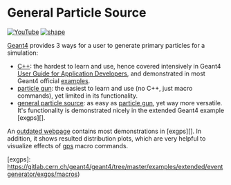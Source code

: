# General Particle Source

[![YouTube](https://img.shields.io/badge/You-Tube-red?style=flat)](https://www.youtube.com/playlist?list=PLw3G-vTgPrdAJnoCsOLzzl3Wq60ncIkT_)
[![shape](https://img.shields.io/badge/Source-Shape-blue?style=flat)](shape)

[Geant4][] provides 3 ways for a user to generate primary particles for a simulation:

- [C++][]: the hardest to learn and use, hence covered intensively in Geant4 [User Guide for Application Developers][guide], and demonstrated in most Geant4 official [examples][].
- [particle gun][]: the easiest to learn and use (no C++, just macro commands), yet limited in its functionality.
- [general particle source][gps]: as easy as [particle gun][], yet way more versatile. It's functionality is demonstrated nicely in the extended Geant4 example [exgps][].

An [outdated webpage](http://hurel.hanyang.ac.kr/Geant4/Geant4_GPS/reat.space.qinetiq.com/gps/examples/examples.html) contains most demonstrations in [exgps][]. In addition, it shows resulted distribution plots, which are very helpful to visualize effects of [gps][] macro commands.

[Geant4]: https://physino.xyz/geant4
[C++]: https://geant4-userdoc.web.cern.ch/UsersGuides/ForApplicationDeveloper/html/GettingStarted/eventDef.html
[guide]: https://geant4-userdoc.web.cern.ch/UsersGuides/ForApplicationDeveloper/html/index.html
[examples]: https://geant4-userdoc.web.cern.ch/UsersGuides/ForApplicationDeveloper/html/Examples/examples.html
[gps]: http://geant4-userdoc.web.cern.ch/geant4-userdoc/UsersGuides/ForApplicationDeveloper/html/GettingStarted/generalParticleSource.html
[primary particles]: http://geant4-userdoc.web.cern.ch/geant4-userdoc/UsersGuides/ForApplicationDeveloper/html/Fundamentals/eventGenerator.html
[particle gun]: http://geant4-userdoc.web.cern.ch/geant4-userdoc/UsersGuides/ForApplicationDeveloper/html/Control/AllResources/Control/UIcommands/_gun_.html
[exgps]: https://gitlab.cern.ch/geant4/geant4/tree/master/examples/extended/eventgenerator/exgps/macros)
